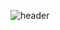 <!---
silence102/silence102 is a ✨ special ✨ repository because its `README.md` (this file) appears on your GitHub profile.
You can click the Preview link to take a look at your changes.
--->

![header](https://capsule-render.vercel.app/api?type=wave&color=28794D&height=200&section=header&text=Hi%20there!%20I'm%20Minseok&fontSize=60)
